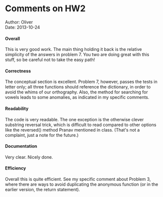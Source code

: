# Comments on HW2

Author: Oliver  
Date: 2013-10-24

#### Overall

This is very good work. The main thing holding it back is the relative simplicity of the answers in problem 7. You two are doing great with this stuff, so be careful not to take the easy path!

#### Correctness

The conceptual section is excellent. Problem 7, however, passes the tests in letter only; all three functions should reference the dictionary, in order to avoid the whims of our orthography. Also, the method for searching for vowels leads to some anomalies, as indicated in my specific comments.

#### Readability

The code is very readable. The one exception is the otherwise clever substring reversal trick, which is difficult to read compared to other options like the reversed() method Pranav mentioned in class. (That's not a complaint, just a note for the future.)

#### Documentation

Very clear. Nicely done.

#### Efficiency

Overall this is quite efficient. See my specific comment about Problem 3, where there are ways to avoid duplicating the anonymous function (or in the earlier version, the return statement).